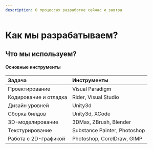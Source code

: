 ```yaml
---
description: О процессах разработке сейчас и завтра
---
```


# Как мы разрабатываем?

## Что мы используем?

#### Основные инструменты

| Задача | Инструменты |
| :--- | :--- |
| Проектирование | Visual Paradigm |
| Кодирование и отладка | Rider, Visual Studio |
| Дизайн уровней | Unity3d |
| Сборка билдов | Unity3d, XCode |
| 3D-моделирование | 3DMax, ZBrush, Blender |
| Текстурирование | Substance Painter, Photoshop |
| Работа с 2D-графикой | Photoshop, CorelDraw, GIMP |







